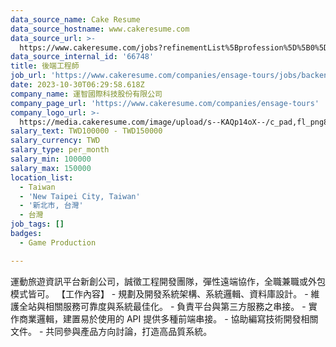 ```yaml
---
data_source_name: Cake Resume
data_source_hostname: www.cakeresume.com
data_source_url: >-
  https://www.cakeresume.com/jobs?refinementList%5Bprofession%5D%5B0%5D=game-production&range%5Bsalary_range%5D%5Bmin%5D=100000
data_source_internal_id: '66748'
title: 後端工程師
job_url: 'https://www.cakeresume.com/companies/ensage-tours/jobs/backend-engineer-e1c222'
date: 2023-10-30T06:29:58.618Z
company_name: 運智國際科技股份有限公司
company_page_url: 'https://www.cakeresume.com/companies/ensage-tours'
company_logo_url: >-
  https://media.cakeresume.com/image/upload/s--KAQp14oX--/c_pad,fl_png8,h_200,w_200/v1698646451/ylonufit2xev112qijjq.png
salary_text: TWD100000 - TWD150000
salary_currency: TWD
salary_type: per_month
salary_min: 100000
salary_max: 150000
location_list:
  - Taiwan
  - 'New Taipei City, Taiwan'
  - '新北市, 台灣'
  - 台灣
job_tags: []
badges:
  - Game Production

---
```


運動旅遊資訊平台新創公司，誠徵工程開發團隊，彈性遠端協作，全職兼職或外包模式皆可。 【工作內容】 - 規劃及開發系統架構、系統邏輯、資料庫設計。 - 維護全站與相關服務可靠度與系統最佳化。 - 負責平台與第三方服務之串接。 - 實作商業邏輯，建置易於使用的 API 提供多種前端串接。 - 協助編寫技術開發相關文件。 - 共同參與產品方向討論，打造高品質系統。